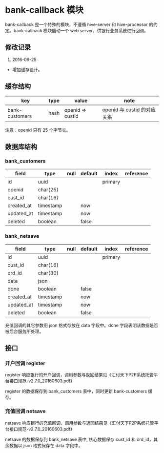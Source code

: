 # bank-callback 模块

bank-callback 是一个特殊的模块，不遵循 hive-server 和 hive-processor 的约定。bank-callback 模块启动一个 web server，供银行业务系统进行回调。

## 修改记录

1. 2016-09-25
  * 增加缓存设计。

## 缓存结构

| key            | type | value            | note                        |
| ----           | ---- | ----             | ----                        |
| bank-customers | hash | openid => custid | openid 与 custid 的对应关系 |

注意：openid 只有 25 个字节长。

## 数据库结构

### bank\_customers

| field       | type      | null | default | index   | reference |
| ----        | ----      | ---- | ----    | ----    | ----      |
| id          | uuid      |      |         | primary |           |
| openid      | char(25)  |      |         |         |           |
| cust\_id    | char(16)  |      |         |         |           |
| created\_at | timestamp |      | now     |         |           |
| updated\_at | timestamp |      | now     |         |           |
| deleted     | boolean   |      | false   |         |           |

### bank\_netsave

| field       | type      | null | default | index   | reference |
| ----        | ----      | ---- | ----    | ----    | ----      |
| id          | uuid      |      |         | primary |           |
| cust\_id    | char(16)  |      |         |         |           |
| ord\_id     | char(30)  |      |         |         |           |
| data        | json      |      |         |         |           |
| done        | boolean   |      | false   |         |           |
| created\_at | timestamp |      | now     |         |           |
| updated\_at | timestamp |      | now     |         |           |
| deleted     | boolean   |      | false   |         |           |

充值回调的其它参数用 json 格式存放在 data 字段中。done 字段表明该数据是否被后台服务所处理。

## 接口

### 开户回调 register

register 响应银行的开户回调，调用参数与返回结果见《汇付天下P2P系统托管平台接口规范-v2.7.0\_20160603.pdf》

register 的数据保存到 bank\_customers 表中，同时更新 bank-customers 缓存。

### 充值回调 netsave

netsave 响应银行的充值回调，调用参数与返回结果见《汇付天下P2P系统托管平台接口规范-v2.7.0\_20160603.pdf》

netsave 的数据保存到 bank\_netsave 表中, 核心数据保存 cust\_id 和 ord\_id，其余数据以 json 格式保存在 data 字段中。
